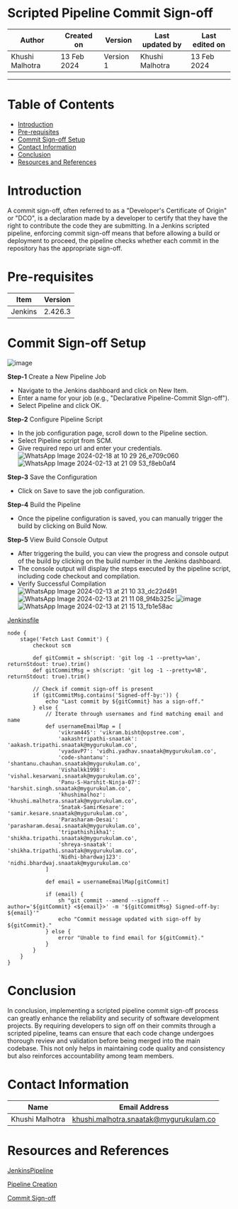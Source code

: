 # Scripted Pipeline Commit Sign-off

|   Author        |  Created on   |  Version   | Last updated by  | Last edited on |
| --------------- | --------------| -----------|----------------- | -------------- |
| Khushi Malhotra |  13 Feb 2024  |  Version 1 | Khushi Malhotra  | 13 Feb 2024    |
***
# Table of Contents
- [Introduction](https://github.com/avengers-p7/Documentation/blob/main/Application_CI/Implementation/Commit_SIgn-off/ScriptedPipeline/README.md#introduction)
- [Pre-requisites](https://github.com/avengers-p7/Documentation/blob/main/Application_CI/Implementation/Commit_SIgn-off/ScriptedPipeline/README.md#pre-requisites)
- [Commit Sign-off Setup](https://github.com/avengers-p7/Documentation/blob/main/Application_CI/Implementation/Commit_SIgn-off/ScriptedPipeline/README.md#commit-sign-off-setup)
- [Contact Information](https://github.com/avengers-p7/Documentation/blob/main/Application_CI/Implementation/Commit_SIgn-off/ScriptedPipeline/README.md#contact-information)
- [Conclusion](https://github.com/avengers-p7/Documentation/blob/main/Application_CI/Implementation/Commit_SIgn-off/ScriptedPipeline/README.md#conclusion)
- [Resources and References](https://github.com/avengers-p7/Documentation/blob/main/Application_CI/Implementation/Commit_SIgn-off/ScriptedPipeline/README.md#resources-and-references)

# Introduction
A commit sign-off, often referred to as a "Developer's Certificate of Origin" or "DCO", is a declaration made by a developer to certify that they have the right to contribute the code they are submitting. 
In a Jenkins scripted pipeline, enforcing commit sign-off means that before allowing a build or deployment to proceed, the pipeline checks whether each commit in the repository has the appropriate sign-off. 

# Pre-requisites
| Item         | Version   |
|--------------|-----------|
| Jenkins      | 2.426.3   |


# Commit Sign-off Setup

![image](https://github.com/avengers-p7/Documentation/assets/156056460/82178e3b-9ce1-416e-8d66-dc22dca169c8)

**Step-1** Create a New Pipeline Job

- Navigate to the Jenkins dashboard and click on New Item.
- Enter a name for your job (e.g., "Declarative Pipeline-Commit SIgn-off").
- Select Pipeline and click OK.

**Step-2** Configure Pipeline Script

- In the job configuration page, scroll down to the Pipeline section.
- Select Pipeline script from SCM.
- Give required repo url and enter your credentials.
![WhatsApp Image 2024-02-18 at 10 29 26_e709c060](https://github.com/avengers-p7/Documentation/assets/156056460/575dbebd-9363-4622-ba00-c0ba7978891a)
![WhatsApp Image 2024-02-13 at 21 09 53_f8eb0af4](https://github.com/avengers-p7/Documentation/assets/156056460/1835787e-f7b9-4f4e-ada0-1a00fd10fad4)

**Step-3** Save the Configuration

- Click on Save to save the job configuration.

**Step-4** Build the Pipeline

- Once the pipeline configuration is saved, you can manually trigger the build by clicking on Build Now.

**Step-5** View Build Console Output

- After triggering the build, you can view the progress and console output of the build by clicking on the build number in the Jenkins dashboard.
- The console output will display the steps executed by the pipeline script, including code checkout and compilation.
- Verify Successful Compilation
![WhatsApp Image 2024-02-13 at 21 10 33_dc22d491](https://github.com/avengers-p7/Documentation/assets/156056460/952314d4-2cc5-4b0e-8d9f-a8ee762dfa1d)
![WhatsApp Image 2024-02-13 at 21 11 08_9f4b325c](https://github.com/avengers-p7/Documentation/assets/156056460/0400f3f5-2079-49b6-9fe1-fddd90c6eeb7)
![image](https://github.com/avengers-p7/Documentation/assets/156056460/95d36436-1b1f-483b-8693-e2af13568430)
![WhatsApp Image 2024-02-13 at 21 15 13_fb1e58ac](https://github.com/avengers-p7/Documentation/assets/156056460/9b34182e-f103-46b6-9aff-826f295c35a8)

[Jenkinsfile](https://github.com/avengers-p7/Jenkinsfile/blob/main/Scripted%20Pipeline/Commit%20sign-off/Jenkinsfile)
```shell
node {
    stage('Fetch Last Commit') {
        checkout scm
        
        def gitCommit = sh(script: 'git log -1 --pretty=%an', returnStdout: true).trim()
        def gitCommitMsg = sh(script: 'git log -1 --pretty=%B', returnStdout: true).trim()
        
        // Check if commit sign-off is present
        if (gitCommitMsg.contains('Signed-off-by:')) {
            echo "Last commit by ${gitCommit} has a sign-off."
        } else {
            // Iterate through usernames and find matching email and name
            def usernameEmailMap = [
                'vikram445': 'vikram.bisht@opstree.com',
                'aakashtripathi-snaatak': 'aakash.tripathi.snaatak@mygurukulam.co',
                'vyadavP7': 'vidhi.yadhav.snaatak@mygurukulam.co',
                'code-shantanu': 'shantanu.chauhan.snaatak@mygurukulam.co',
                'Vishalkk1998': 'vishal.kesarwani.snaatak@mygurukulam.co',
                'Panu-S-Harshit-Ninja-07': 'harshit.singh.snaatak@mygurukulam.co',
                'khushimalhoz': 'khushi.malhotra.snaatak@mygurukulam.co',
                'Snatak-SamirKesare': 'samir.kesare.snaatak@mygurukulam.co',
                'Parasharam-Desai': 'parasharam.desai.snaatak@mygurukulam.co',
                'tripathishikha1': 'shikha.tripathi.snaatak@mygurukulam.co',
                'shreya-snaatak': 'shikha.tripathi.snaatak@mygurukulam.co',
                'Nidhi-bhardwaj123': 'nidhi.bhardwaj.snaatak@mygurukulam.co'
            ]
            
            def email = usernameEmailMap[gitCommit]
            
            if (email) {
                sh "git commit --amend --signoff --author='${gitCommit} <${email}>' -m '${gitCommitMsg} Signed-off-by: ${email}'"
                echo "Commit message updated with sign-off by ${gitCommit}."
            } else {
                error "Unable to find email for ${gitCommit}."
            }
        }
    }
}
```
# Conclusion
In conclusion, implementing a scripted pipeline commit sign-off process can greatly enhance the reliability and security of software development projects. By requiring developers to sign off on their commits through a scripted pipeline, teams can ensure that each code change undergoes thorough review and validation before being merged into the main codebase. This not only helps in maintaining code quality and consistency but also reinforces accountability among team members.

# Contact Information
| Name            | Email Address                        |
|-----------------|--------------------------------------|
| Khushi Malhotra | khushi.malhotra.snaatak@mygurukulam.co |


# Resources and References 
[JenkinsPipeline](https://github.com/avengers-p7/Documentation/blob/main/Application_CI/Implementation/GenericDoc/jenkinsPipeline.md)

[Pipeline Creation](https://github.com/avengers-p7/Documentation/blob/main/Application_CI/Implementation/GenericDoc/pipelinePOC.md)

[Commit Sign-off](https://github.com/avengers-p7/Documentation/blob/main/Application_CI/Design/02-%20Generic%20CI%20operation/CommitSignOff.md)
